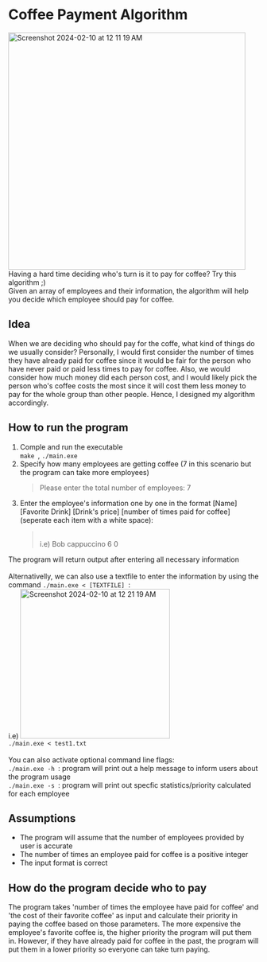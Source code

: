# Coffee Payment Algorithm
<img width="477" alt="Screenshot 2024-02-10 at 12 11 19 AM" src="https://github.com/kazuhidelee/cofffee_payment/assets/122251831/29b93c5f-a839-4ce9-8f49-d9be398a947f">
<br>Having a hard time deciding who's turn is it to pay for coffee? Try this algorithm ;)
<br>Given an array of employees and their information, the algorithm will help you decide which employee should pay for coffee.

## Idea
When we are deciding who should pay for the coffe, what kind of things do we usually consider? Personally, I would first consider the number of times they have already paid for coffee since it would be fair for the person who have never paid or paid less times to pay for coffee. Also, we would consider how much money did each person cost, and I would likely pick the person who's coffee costs the most since it will cost them less money to pay for the whole group than other people. Hence, I designed my algorithm accordingly. 

## How to run the program
1. Comple and run the executable
<br>```make ```, ```./main.exe```
2. Specify how many employees are getting coffee (7 in this scenario but the program can take more employees)
   > Please enter the total number of employees: 7
3. Enter the employee's information one by one in the format [Name] [Favorite Drink] [Drink's price] [number of times paid for coffee] (seperate each item with a white space):
   > <br> i.e) Bob cappuccino 6 0
   
The program will return output after entering all necessary information
<br>
<br>Alternativelly, we can also use a textfile to enter the information by using the command ```./main.exe < [TEXTFILE] ```:
<br> i.e)
<img width="301" alt="Screenshot 2024-02-10 at 12 21 19 AM" src="https://github.com/kazuhidelee/cofffee_payment/assets/122251831/9cc4d9c3-fa79-455e-bb75-f0b272b0aebe">
 <br>```./main.exe < test1.txt ```
<br>
<br>You can also activate optional command line flags:
<br>```./main.exe -h ```: program will print out a help message to inform users about the program usage
<br>```./main.exe -s ```: program will print out specfic statistics/priority calculated for each employee

## Assumptions
- The program will assume that the number of employees provided by user is accurate
- The number of times an employee paid for coffee is a positive integer
- The input format is correct 

## How do the program decide who to pay
The program takes 'number of times the employee have paid for coffee' and 'the cost of their favorite coffee' as input and calculate their priority in paying the coffee based on those parameters. The more expensive the employee's favorite coffee is, the higher priority the program will put them in. However, if they have already paid for coffee in the past, the program will put them in a lower priority so everyone can take turn paying. 
